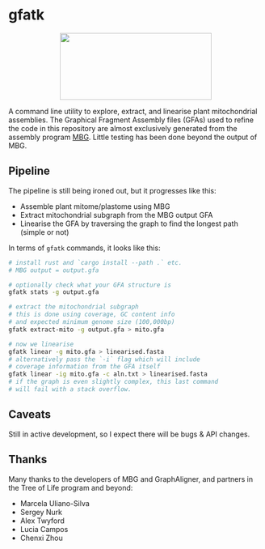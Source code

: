 # gfatk

<p align="center">
    <img width="300" height="132" src="https://www.darwintreeoflife.org/wp-content/themes/dtol/dist/assets/gfx/dtol-logo-round.png">
</p>

A command line utility to explore, extract, and linearise plant mitochondrial assemblies. The Graphical Fragment Assembly files (GFAs) used to refine the code in this repository are almost exclusively generated from the assembly program <a href="https://github.com/maickrau/MBG">MBG</a>. Little testing has been done beyond the output of MBG.

## Pipeline

The pipeline is still being ironed out, but it progresses like this:

- Assemble plant mitome/plastome using MBG
- Extract mitochondrial subgraph from the MBG output GFA
- Linearise the GFA by traversing the graph to find the longest path (simple or not)

In terms of `gfatk` commands, it looks like this:

```bash
# install rust and `cargo install --path .` etc.
# MBG output = output.gfa

# optionally check what your GFA structure is
gfatk stats -g output.gfa

# extract the mitochondrial subgraph
# this is done using coverage, GC content info
# and expected minimum genome size (100,000bp)
gfatk extract-mito -g output.gfa > mito.gfa

# now we linearise
gfatk linear -g mito.gfa > linearised.fasta
# alternatively pass the `-i` flag which will include
# coverage information from the GFA itself
gfatk linear -ig mito.gfa -c aln.txt > linearised.fasta
# if the graph is even slightly complex, this last command
# will fail with a stack overflow.
```

## Caveats

Still in active development, so I expect there will be bugs & API changes.

## Thanks

Many thanks to the developers of MBG and GraphAligner, and partners in the Tree of Life program and beyond:
- Marcela Uliano-Silva
- Sergey Nurk
- Alex Twyford
- Lucia Campos
- Chenxi Zhou